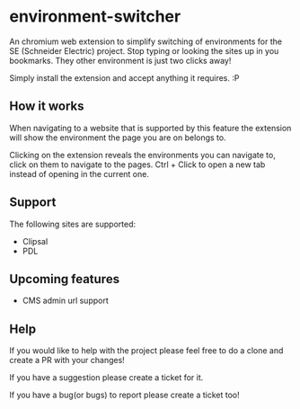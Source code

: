 # environment-switcher

An chromium web extension to simplify switching of environments for the SE (Schneider Electric) project. Stop typing or looking the sites up in you bookmarks. They other environment is just two clicks away!

Simply install the extension and accept anything it requires. :P

## How it works

When navigating to a website that is supported by this feature the extension will show the environment the page you are on belongs to.

Clicking on the extension reveals the environments you can navigate to, click on them to navigate to the pages. Ctrl + Click to open a new tab instead of opening in the current one.

## Support

The following sites are supported:

-   Clipsal
-   PDL

## Upcoming features

-   CMS admin url support

## Help

If you would like to help with the project please feel free to do a clone and create a PR with your changes!

If you have a suggestion please create a ticket for it.

If you have a bug(or bugs) to report please create a ticket too!

